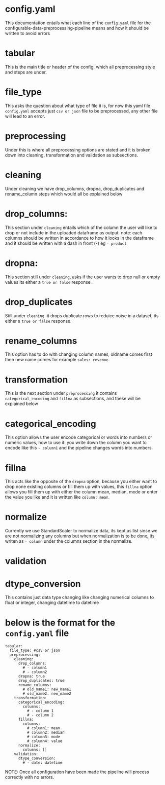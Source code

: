 # config.yaml

This documentation entails what each line of the `config.yaml` file for the configurable-data-preprocessing-pipeline means and how it should be written to avoid errors

# tabular
This is the main title or header of the config, which all preprocessing style and steps are under.

# file_type
This asks the question about what type of file it is, for now this yaml file `config.yaml` accepts just `csv or json` file to be preprocessed, any other file will lead to an error.

# preprocessing
Under this is where all preprocessing options are stated and it is broken down into cleaning, transformation and validation as subsections.

# cleaning
Under cleaning we have drop_columns, dropna, drop_duplicates and rename_column steps which would all be explained below

# drop_columns:
This section under `cleaning` entails which of the column the user will like to drop or not include in the uploaded dataframe as output. note: each columns should be written in accordance to how it looks in the dataframe and it should be written with a dash in front (-) eg `- product`

# dropna:
This section still under `cleaning`, asks if the user wants to drop null or empty values its either a `true or false` response.

# drop_duplicates
Still under `cleaning`. it drops duplicate rows to reduice noise in a dataset, its either a `true or false` response.

# rename_columns
This option has to do with changing column names, oldname comes first then new name comes for example `sales: revenue`.

# transformation
This is the next section under `preprocessing` it contains `categorical_encoding` and `fillna` as subsections, and these will be explained below

# categorical_encoding
This option allows the user encode categorical or words into numbers or numeric values, how to use it: you write down the column you want to encode like this `- column1` and the pipeline changes words into numbers.

# fillna
This acts like the opposite of the `dropna` option, because you either want to drop none existing columns or fill them up with values, this `fillna` option allows you fill them up with either the column mean, median, mode or enter the value you like and it is written like `column: mean`.

# normalize
Currently we use StandardScaler to normalize data, its kept as list sinse we are not normalizing any columns but when normalization is to be done, its writen as `- column` under the columns section in the normalize.

# validation
# dtype_conversion
This contains just data type changing like changing numerical columns to float or integer, changing datetime to datetime



# below is the format for the `config.yaml` file
```
tabular:
  file_type: #csv or json
  preprocessing:
    cleaning:
      drop_columns:
        # - column1
        # - column2
      dropna: true
      drop_duplicates: true
      rename_columns:
        # old_name1: new_name1
        # old_name2: new_name2
    transformation:
      categorical_encoding:
        columns:
          # - column 1
          # - column 2
      fillna:
        columns:
          # column1: mean
          # column2: median
          # column3: mode
          # column4: value
      normalize:
        columns: []
    validation:
      dtype_conversion:
        # - date: datetime

```


NOTE: Once all configuration have been made the pipeline will process correctly with no errors.